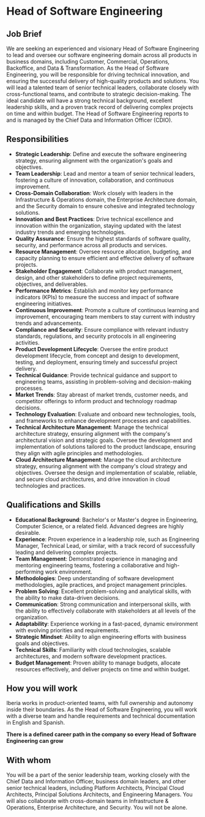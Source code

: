 # Head of Software Engineering

## Job Brief

We are seeking an experienced and visionary Head of Software Engineering to lead and oversee our software engineering domain across all products in business domains, including Customer, Commercial, Operations, Backoffice, and Data & Transformation. As the Head of Software Engineering, you will be responsible for driving technical innovation, and ensuring the successful delivery of high-quality products and solutions. You will lead a talented team of senior technical leaders, collaborate closely with cross-functional teams, and contribute to strategic decision-making. The ideal candidate will have a strong technical background, excellent leadership skills, and a proven track record of delivering complex projects on time and within budget. The Head of Software Engineering reports to and is managed by the Chief Data and Information Officer (CDIO).

## Responsibilities

- **Strategic Leadership**: Define and execute the software engineering strategy, ensuring alignment with the organization's goals and objectives.
- **Team Leadership**: Lead and mentor a team of senior technical leaders, fostering a culture of innovation, collaboration, and continuous improvement.
- **Cross-Domain Collaboration**: Work closely with leaders in the Infrastructure & Operations domain, the Enterprise Architecture domain, and the Security domain to ensure cohesive and integrated technology solutions.
- **Innovation and Best Practices**: Drive technical excellence and innovation within the organization, staying updated with the latest industry trends and emerging technologies.
- **Quality Assurance**: Ensure the highest standards of software quality, security, and performance across all products and services.
- **Resource Management**: Oversee resource allocation, budgeting, and capacity planning to ensure efficient and effective delivery of software projects.
- **Stakeholder Engagement**: Collaborate with product management, design, and other stakeholders to define project requirements, objectives, and deliverables.
- **Performance Metrics**: Establish and monitor key performance indicators (KPIs) to measure the success and impact of software engineering initiatives.
- **Continuous Improvement**: Promote a culture of continuous learning and improvement, encouraging team members to stay current with industry trends and advancements.
- **Compliance and Security**: Ensure compliance with relevant industry standards, regulations, and security protocols in all engineering activities.
- **Product Development Lifecycle**: Oversee the entire product development lifecycle, from concept and design to development, testing, and deployment, ensuring timely and successful project delivery.
- **Technical Guidance**: Provide technical guidance and support to engineering teams, assisting in problem-solving and decision-making processes.
- **Market Trends**: Stay abreast of market trends, customer needs, and competitor offerings to inform product and technology roadmap decisions.
- **Technology Evaluation**: Evaluate and onboard new technologies, tools, and frameworks to enhance development processes and capabilities.
- **Technical Architecture Management**: Manage the technical architecture strategy, ensuring alignment with the company's architectural vision and strategic goals. Oversee the development and implementation of solutions tailored to the product landscape, ensuring they align with agile principles and methodologies.
- **Cloud Architecture Management**: Manage the cloud architecture strategy, ensuring alignment with the company's cloud strategy and objectives. Oversee the design and implementation of scalable, reliable, and secure cloud architectures, and drive innovation in cloud technologies and practices.

## Qualifications and Skills

- **Educational Background**: Bachelor's or Master's degree in Engineering, Computer Science, or a related field. Advanced degrees are highly desirable.
- **Experience**: Proven experience in a leadership role, such as Engineering Manager, Technical Lead, or similar, with a track record of successfully leading and delivering complex projects.
- **Team Management**: Demonstrated experience in managing and mentoring engineering teams, fostering a collaborative and high-performing work environment.
- **Methodologies**: Deep understanding of software development methodologies, agile practices, and project management principles.
- **Problem Solving**: Excellent problem-solving and analytical skills, with the ability to make data-driven decisions.
- **Communication**: Strong communication and interpersonal skills, with the ability to effectively collaborate with stakeholders at all levels of the organization.
- **Adaptability**: Experience working in a fast-paced, dynamic environment with evolving priorities and requirements.
- **Strategic Mindset**: Ability to align engineering efforts with business goals and objectives.
- **Technical Skills**: Familiarity with cloud technologies, scalable architectures, and modern software development practices.
- **Budget Management**: Proven ability to manage budgets, allocate resources effectively, and deliver projects on time and within budget.

## How you will work

Iberia works in product-oriented teams, with full ownership and autonomy inside their boundaries. As the Head of Software Engineering, you will work with a diverse team and handle requirements and technical documentation in English and Spanish.

**There is a defined career path in the company so every Head of Software Engineering can grow**

## With whom

You will be a part of the senior leadership team, working closely with the Chief Data and Information Officer, business domain leaders, and other senior technical leaders, including Platform Architects, Principal Cloud Architects, Principal Solutions Architects, and Engineering Managers. You will also collaborate with cross-domain teams in Infrastructure & Operations, Enterprise Architecture, and Security. You will not be alone.